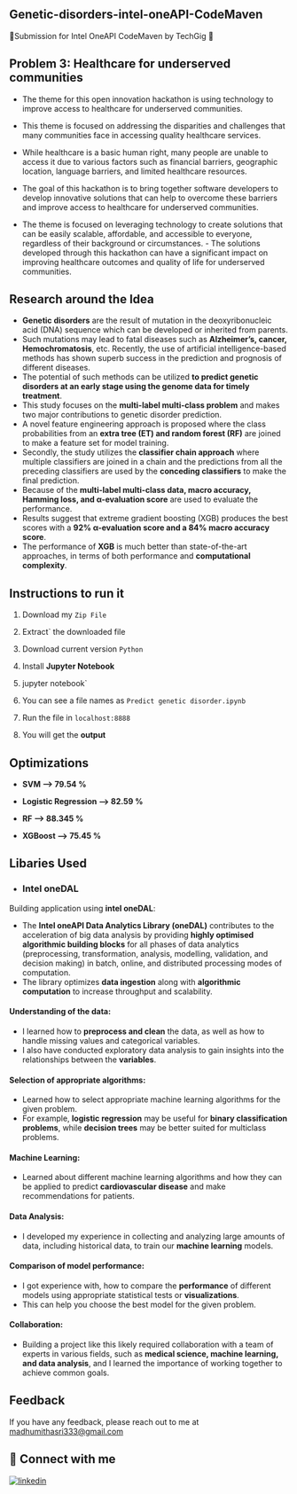 
## Genetic-disorders-intel-oneAPI-CodeMaven

🌟Submission for Intel OneAPI CodeMaven by TechGig 🌟



## Problem 3: Healthcare for underserved communities


- The theme for this open innovation hackathon is using technology to improve access to healthcare for underserved communities.
- This theme is focused on addressing the disparities and challenges that many communities face in accessing quality healthcare services. 
- While healthcare is a basic human right, many people are unable to access it due to various factors such as financial barriers, geographic location, language barriers, and limited healthcare resources.



- The goal of this hackathon is to bring together software developers to develop innovative solutions that can help to overcome these barriers and improve access to healthcare for underserved communities.
- The theme is focused on leveraging technology to create solutions that can be easily scalable, affordable, and accessible to everyone, regardless of their background or circumstances. - The solutions developed through this hackathon can have a significant impact on improving healthcare outcomes and quality of life for underserved communities.



## Research around the Idea


- **Genetic disorders** are the result of mutation in the deoxyribonucleic acid (DNA) sequence which can be developed or inherited from parents.
- Such mutations may lead to fatal diseases such as **Alzheimer’s, cancer, Hemochromatosis**, etc. Recently, the use of artificial intelligence-based methods has shown superb success in the prediction and prognosis of different diseases.
- The potential of such methods can be utilized **to predict genetic disorders at an early stage using the genome data for timely treatment**.
- This study focuses on the **multi-label multi-class problem** and makes two major contributions to genetic disorder prediction.
- A novel feature engineering approach is proposed where the class probabilities from an **extra tree (ET) and random forest (RF)** are joined to make a feature set for model training.
- Secondly, the study utilizes the **classifier chain approach** where multiple classifiers are joined in a chain and the predictions from all the preceding classifiers are used by the **conceding classifiers** to make the final prediction.
- Because of the **multi-label multi-class data, macro accuracy, Hamming loss, and α-evaluation score** are used to evaluate the performance. 
- Results suggest that extreme gradient boosting (XGB) produces the best scores with a **92% α-evaluation score and a 84% macro accuracy score**.
- The performance of **XGB** is much better than state-of-the-art approaches, in terms of both performance and **computational complexity**.


## Instructions to run it

1. Download my `Zip File`

2. Extract` the downloaded file

3. Download current version `Python`

4. Install **Jupyter Notebook**

5. jupyter notebook`

6. You can see a file names as `Predict genetic disorder.ipynb`

7. Run the file in `localhost:8888`

8. You will get the **output**








## Optimizations

- **SVM --> 79.54 %**

- **Logistic Regression --> 82.59 %**

- **RF --> 88.345 %**

- **XGBoost --> 75.45 %**



## Libaries Used

- ### Intel oneDAL

Building application using **intel oneDAL**: 
- The **Intel oneAPI Data Analytics Library (oneDAL)** contributes to the acceleration of big data analysis by providing **highly optimised algorithmic building blocks** for all phases of data analytics (preprocessing, transformation, analysis, modelling, validation, and decision making) in batch, online, and distributed processing modes of computation.
- The library optimizes **data ingestion** along with **algorithmic computation** to increase throughput and scalability.


#### Understanding of the data: 

- I learned how to **preprocess and clean** the data, as well as how to handle missing values and categorical variables. 
- I also have conducted exploratory data analysis to gain insights into the relationships between the **variables**.


#### Selection of appropriate algorithms: 

- Learned how to select appropriate machine learning algorithms for the given problem. 
- For example, **logistic regression** may be useful for **binary classification problems**, while **decision trees** may be better suited for multiclass problems.

#### Machine Learning:
- Learned about different machine learning algorithms and how they can be applied to predict **cardiovascular disease** and make recommendations for patients.

#### Data Analysis: 
- I developed my experience in collecting and analyzing large amounts of data, including historical data, to train our **machine learning** models.

#### Comparison of model performance:
-  I got experience with, how to compare the **performance** of different models using appropriate statistical tests or **visualizations**. 
- This can help you choose the best model for the given problem.

#### Collaboration:
- Building a project like this likely required collaboration with a team of experts in various fields, such as **medical science, machine learning, and data analysis**, and I learned the importance of working together to achieve common goals.












## Feedback

If you have any feedback, please reach out to me at madhumithasri333@gmail.com



## 🔗 Connect with me

[![linkedin](https://img.shields.io/badge/linkedin-0A66C2?style=for-the-badge&logo=linkedin&logoColor=white)](https://www.linkedin.com/in/madhumitha-sri-m-9b0111210/)
